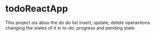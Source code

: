 # todoReactApp
This project ois abou the do do list insert, update, delete operavtions changing the states of it in to-do, progress and pending state.
